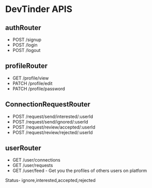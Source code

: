 # DevTinder APIS

## authRouter
- POST /signup
- POST /login
- POST /logout

## profileRouter
- GET /profile/view
- PATCH /profile/edit
- PATCH /profile/password

## ConnectionRequestRouter
- POST /request/send/interested/:userId
- POST /request/send/ignored/:userId
- POST /request/review/accepted/:userId
- POST /request/review/rejected/:userId

## userRouter
- GET /user/connections
- GET /user/requests
- GET /user/feed - Get you the profiles of others users on platform

Status- ignore,interested,accepted,rejected

